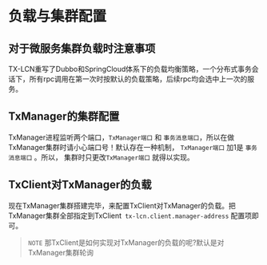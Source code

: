 # 负载与集群配置

## 对于微服务集群负载时注意事项
TX-LCN重写了Dubbo和SpringCloud体系下的负载均衡策略，一个分布式事务会话下，所有rpc调用在第一次时按默认的负载策略，后续rpc均会选中上一次的服务。

## TxManager的集群配置
TxManager进程监听两个端口，`TxManager端口` 和 `事务消息端口`，所以在做TxManager集群时请小心端口号！默认存在一种机制， `TxManager端口` 加1是 `事务消息端口`
。所以， 集群时只更改`TxManager端口` 就得以实现。

## TxClient对TxManager的负载
现在TxManager集群搭建完毕，来配置TxClient对TxManager的负载。把TxManager集群全部指定到TxClient` tx-lcn.client.manager-address` 配置项即可。

> `NOTE` 那TxClient是如何实现对TxManager的负载的呢?默认是对TxManager集群轮询

